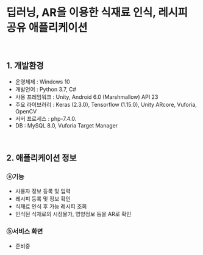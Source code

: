 딥러닝, AR을 이용한 식재료 인식, 레시피 공유 애플리케이션
==============================================================
<br>

## 1. 개발환경
- 운영체제 : Windows 10
- 개발언어 : Python 3.7, C#
- 사용 프레임워크 : Unity, Android 6.0 (Marshmallow) API 23
- 주요 라이브러리 : Keras (2.3.0), Tensorflow (1.15.0), Unity ARcore, Vuforia, OpenCV
- 서버 프로세스 : php-7.4.0.
- DB : MySQL 8.0, Vuforia Target Manager
<br>

## 2. 애플리케이션 정보
### ⓐ기능
- 사용자 정보 등록 및 입력
- 레시피 등록 및 정보 확인
- 식재료 인식 후 가능 레시피 조회
- 인식된 식재료의 시장물가, 영양정보 등을 AR로 확인
### ⓑ서비스 화면
- 준비중
